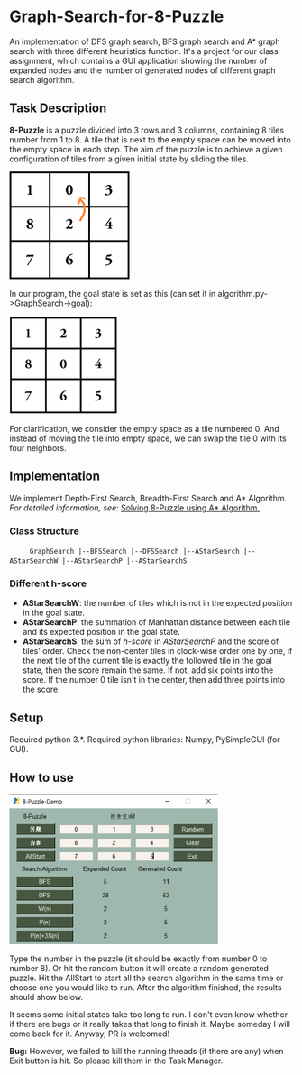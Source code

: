 # Graph-Search-for-8-Puzzle
An implementation of DFS graph search, BFS graph search and A* graph search with three different heuristics function. It's a project for our class assignment, which contains a GUI application showing the number of expanded nodes and the number of generated nodes of different graph search algorithm.

## Task Description

**8-Puzzle** is a puzzle divided into 3 rows and 3 columns, containing 8 tiles number from 1 to 8. A tile that is next to the empty space can be moved into the empty space in each step. The aim of the puzzle is to achieve a given configuration of tiles from a given initial state by sliding the tiles. 

<img src="images/puzzle.png" style="zoom:33%;" />

In our program, the goal state is set as this (can set it in algorithm.py->GraphSearch->goal):

<img src="images/target.png" style="zoom:40%;" />

For clarification, we consider the empty space as a tile numbered 0. And instead of moving the tile into empty space, we can swap the tile 0 with its four neighbors.

## Implementation

We implement Depth-First Search, Breadth-First Search and A* Algorithm. *For detailed information, see:* [Solving 8-Puzzle using A* Algorithm.](https://blog.goodaudience.com/solving-8-puzzle-using-a-algorithm-7b509c331288)

### Class Structure

`    
GraphSearch
      |--BFSSearch
      |--DFSSearch
      |--AStarSearch
          |--AStarSearchW
          |--AStarSearchP
          |--AStarSearchS`

### Different h-score

- **AStarSearchW**: the number of tiles which is not in the expected position in the goal state.
- **AStarSearchP**: the summation of Manhattan distance between each tile and its expected position in the goal state.
- **AStarSearchS**: the sum of *h-score* in *AStarSearchP* and the score of tiles' order. Check the non-center tiles in clock-wise order one by one, if the next tile of the current tile is exactly the followed tile in the goal state, then the score remain the same. If not, add six points into the score. If the number 0 tile isn't in the center, then add three points into the score.

## Setup

Required python 3.*. Required python libraries: Numpy, PySimpleGUI (for GUI).

## How to use

<img src="images/screenshot.png" style="zoom:80%;" />

Type the number in the puzzle (it should be exactly from number 0 to number 8). Or hit the random button it will create a random generated puzzle. Hit the AllStart to start all the search algorithm in the same time or choose one you would like to run. After the algorithm finished, the results should show below.

It seems some initial states take too long to run. I don't even know whether if there are bugs or it really takes that long to finish it. Maybe someday I will come back for it. Anyway, PR is welcomed!

**Bug:** However, we failed to kill the running threads (if there are any) when Exit button is hit. So please kill them in the Task Manager.